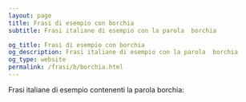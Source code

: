 ```yaml
---
layout: page
title: Frasi di esempio con borchia 
subtitle: Frasi italiane di esempio con la parola  borchia

og_title: Frasi di esempio con borchia 
og_description: Frasi italiane di esempio con la parola  borchia
og_type: website
permalink: /frasi/b/borchia.html
---
```


Frasi italiane di esempio contenenti la parola borchia:


